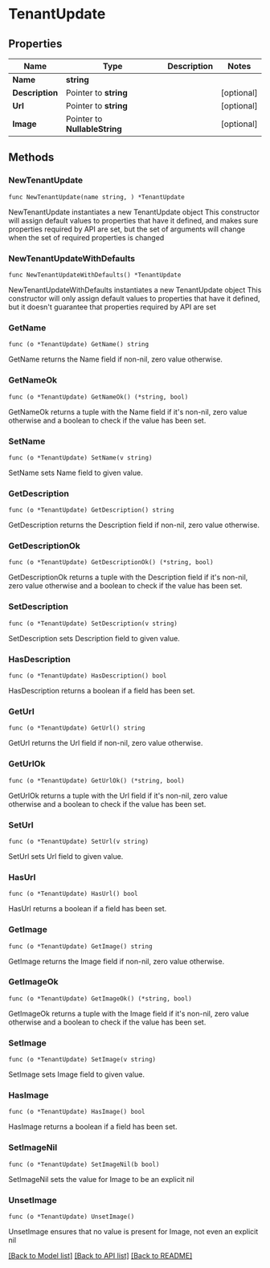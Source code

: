 # TenantUpdate

## Properties

Name | Type | Description | Notes
------------ | ------------- | ------------- | -------------
**Name** | **string** |  | 
**Description** | Pointer to **string** |  | [optional] 
**Url** | Pointer to **string** |  | [optional] 
**Image** | Pointer to **NullableString** |  | [optional] 

## Methods

### NewTenantUpdate

`func NewTenantUpdate(name string, ) *TenantUpdate`

NewTenantUpdate instantiates a new TenantUpdate object
This constructor will assign default values to properties that have it defined,
and makes sure properties required by API are set, but the set of arguments
will change when the set of required properties is changed

### NewTenantUpdateWithDefaults

`func NewTenantUpdateWithDefaults() *TenantUpdate`

NewTenantUpdateWithDefaults instantiates a new TenantUpdate object
This constructor will only assign default values to properties that have it defined,
but it doesn't guarantee that properties required by API are set

### GetName

`func (o *TenantUpdate) GetName() string`

GetName returns the Name field if non-nil, zero value otherwise.

### GetNameOk

`func (o *TenantUpdate) GetNameOk() (*string, bool)`

GetNameOk returns a tuple with the Name field if it's non-nil, zero value otherwise
and a boolean to check if the value has been set.

### SetName

`func (o *TenantUpdate) SetName(v string)`

SetName sets Name field to given value.


### GetDescription

`func (o *TenantUpdate) GetDescription() string`

GetDescription returns the Description field if non-nil, zero value otherwise.

### GetDescriptionOk

`func (o *TenantUpdate) GetDescriptionOk() (*string, bool)`

GetDescriptionOk returns a tuple with the Description field if it's non-nil, zero value otherwise
and a boolean to check if the value has been set.

### SetDescription

`func (o *TenantUpdate) SetDescription(v string)`

SetDescription sets Description field to given value.

### HasDescription

`func (o *TenantUpdate) HasDescription() bool`

HasDescription returns a boolean if a field has been set.

### GetUrl

`func (o *TenantUpdate) GetUrl() string`

GetUrl returns the Url field if non-nil, zero value otherwise.

### GetUrlOk

`func (o *TenantUpdate) GetUrlOk() (*string, bool)`

GetUrlOk returns a tuple with the Url field if it's non-nil, zero value otherwise
and a boolean to check if the value has been set.

### SetUrl

`func (o *TenantUpdate) SetUrl(v string)`

SetUrl sets Url field to given value.

### HasUrl

`func (o *TenantUpdate) HasUrl() bool`

HasUrl returns a boolean if a field has been set.

### GetImage

`func (o *TenantUpdate) GetImage() string`

GetImage returns the Image field if non-nil, zero value otherwise.

### GetImageOk

`func (o *TenantUpdate) GetImageOk() (*string, bool)`

GetImageOk returns a tuple with the Image field if it's non-nil, zero value otherwise
and a boolean to check if the value has been set.

### SetImage

`func (o *TenantUpdate) SetImage(v string)`

SetImage sets Image field to given value.

### HasImage

`func (o *TenantUpdate) HasImage() bool`

HasImage returns a boolean if a field has been set.

### SetImageNil

`func (o *TenantUpdate) SetImageNil(b bool)`

 SetImageNil sets the value for Image to be an explicit nil

### UnsetImage
`func (o *TenantUpdate) UnsetImage()`

UnsetImage ensures that no value is present for Image, not even an explicit nil

[[Back to Model list]](../README.md#documentation-for-models) [[Back to API list]](../README.md#documentation-for-api-endpoints) [[Back to README]](../README.md)


